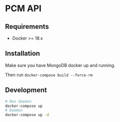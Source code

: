 # PCM API

## Requirements

- Docker >= 18.x

## Installation

Make sure you have MongoDB docker up and running.

Then run `docker-compose build --force-rm`

## Development

```bash
# Non daemon
docker-compose up
# Daemon
docker-compose up -d
```

